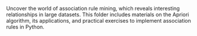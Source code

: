 Uncover the world of association rule mining, which reveals interesting relationships in large datasets. This folder includes materials on the Apriori algorithm, its applications, and practical exercises to implement association rules in Python.
